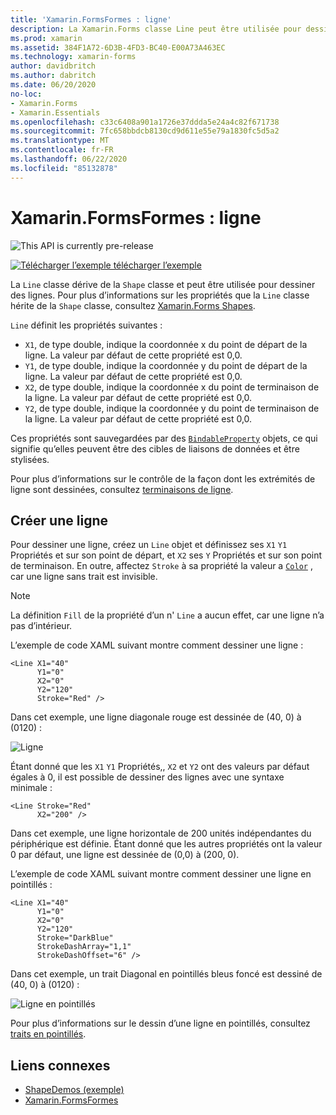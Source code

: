 ```yaml
---
title: 'Xamarin.FormsFormes : ligne'
description: La Xamarin.Forms classe Line peut être utilisée pour dessiner des lignes.
ms.prod: xamarin
ms.assetid: 384F1A72-6D3B-4FD3-BC40-E00A73A463EC
ms.technology: xamarin-forms
author: davidbritch
ms.author: dabritch
ms.date: 06/20/2020
no-loc:
- Xamarin.Forms
- Xamarin.Essentials
ms.openlocfilehash: c33c6408a901a1726e37ddda5e24a4c82f671738
ms.sourcegitcommit: 7fc658bbdcb8130cd9d611e55e79a1830fc5d5a2
ms.translationtype: MT
ms.contentlocale: fr-FR
ms.lasthandoff: 06/22/2020
ms.locfileid: "85132878"
---
```

# <a name="xamarinforms-shapes-line"></a>Xamarin.FormsFormes : ligne

![](~/media/shared/preview.png "This API is currently pre-release")

[![Télécharger ](~/media/shared/download.png) l’exemple télécharger l’exemple](https://docs.microsoft.com/samples/xamarin/xamarin-forms-samples/userinterface-shapesdemos/)

La `Line` classe dérive de la `Shape` classe et peut être utilisée pour dessiner des lignes. Pour plus d’informations sur les propriétés que la `Line` classe hérite de la `Shape` classe, consultez [ Xamarin.Forms Shapes](index.md).

`Line` définit les propriétés suivantes :

- `X1`, de type double, indique la coordonnée x du point de départ de la ligne. La valeur par défaut de cette propriété est 0,0.
- `Y1`, de type double, indique la coordonnée y du point de départ de la ligne. La valeur par défaut de cette propriété est 0,0.
- `X2`, de type double, indique la coordonnée x du point de terminaison de la ligne. La valeur par défaut de cette propriété est 0,0.
- `Y2`, de type double, indique la coordonnée y du point de terminaison de la ligne. La valeur par défaut de cette propriété est 0,0.

Ces propriétés sont sauvegardées par des [`BindableProperty`](xref:Xamarin.Forms.BindableProperty) objets, ce qui signifie qu’elles peuvent être des cibles de liaisons de données et être stylisées.

Pour plus d’informations sur le contrôle de la façon dont les extrémités de ligne sont dessinées, consultez [terminaisons de ligne](index.md#line-ends).

## <a name="create-a-line"></a>Créer une ligne

Pour dessiner une ligne, créez un `Line` objet et définissez ses `X1` `Y1` Propriétés et sur son point de départ, et `X2` ses `Y` Propriétés et sur son point de terminaison. En outre, affectez `Stroke` à sa propriété la valeur a [`Color`](xref:Xamarin.Forms.Color) , car une ligne sans trait est invisible.

> [!NOTE]
> La définition `Fill` de la propriété d’un n' `Line` a aucun effet, car une ligne n’a pas d’intérieur.

L’exemple de code XAML suivant montre comment dessiner une ligne :

```xaml
<Line X1="40"
      Y1="0"
      X2="0"
      Y2="120"
      Stroke="Red" />
```

Dans cet exemple, une ligne diagonale rouge est dessinée de (40, 0) à (0120) :

![Ligne](line-images/line.png "Ligne")

Étant donné que les `X1` `Y1` Propriétés,, `X2` et `Y2` ont des valeurs par défaut égales à 0, il est possible de dessiner des lignes avec une syntaxe minimale :

```xaml
<Line Stroke="Red"
      X2="200" />
```

Dans cet exemple, une ligne horizontale de 200 unités indépendantes du périphérique est définie. Étant donné que les autres propriétés ont la valeur 0 par défaut, une ligne est dessinée de (0,0) à (200, 0).

L’exemple de code XAML suivant montre comment dessiner une ligne en pointillés :

```xaml
<Line X1="40"
      Y1="0"
      X2="0"
      Y2="120"
      Stroke="DarkBlue"
      StrokeDashArray="1,1"
      StrokeDashOffset="6" />
```

Dans cet exemple, un trait Diagonal en pointillés bleus foncé est dessiné de (40, 0) à (0120) :

![Ligne en pointillés](line-images/dashed-line.png "Ligne en pointillés")

Pour plus d’informations sur le dessin d’une ligne en pointillés, consultez [traits en pointillés](index.md#dashed-shapes).

## <a name="related-links"></a>Liens connexes

- [ShapeDemos (exemple)](https://docs.microsoft.com/samples/xamarin/xamarin-forms-samples/userinterface-shapesdemos/)
- [Xamarin.FormsFormes](index.md)
